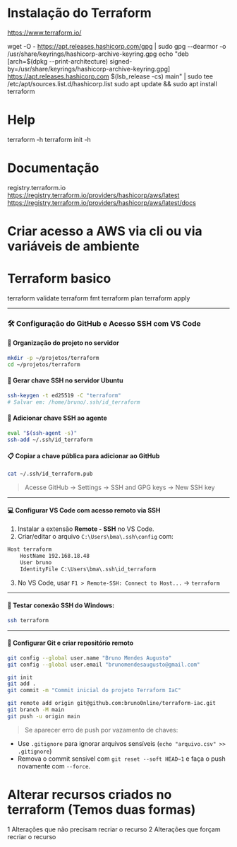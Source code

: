 
# Instalação do Terraform
https://www.terraform.io/

wget -O - https://apt.releases.hashicorp.com/gpg | sudo gpg --dearmor -o /usr/share/keyrings/hashicorp-archive-keyring.gpg
echo "deb [arch=$(dpkg --print-architecture) signed-by=/usr/share/keyrings/hashicorp-archive-keyring.gpg] https://apt.releases.hashicorp.com $(lsb_release -cs) main" | sudo tee /etc/apt/sources.list.d/hashicorp.list
sudo apt update && sudo apt install terraform

# Help

terraform -h
terraform init -h

# Documentação

registry.terraform.io
https://registry.terraform.io/providers/hashicorp/aws/latest
https://registry.terraform.io/providers/hashicorp/aws/latest/docs

# Criar acesso a AWS via cli ou via variáveis de ambiente

# Terraform basico

terraform validate
terraform fmt
terraform plan
terraform apply

---

### 🛠️ Configuração do GitHub e Acesso SSH com VS Code

#### 📁 Organização do projeto no servidor

```bash
mkdir -p ~/projetos/terraform
cd ~/projetos/terraform
```

#### 🔑 Gerar chave SSH no servidor Ubuntu

```bash
ssh-keygen -t ed25519 -C "terraform"
# Salvar em: /home/bruno/.ssh/id_terraform
```

#### 🧠 Adicionar chave SSH ao agente

```bash
eval "$(ssh-agent -s)"
ssh-add ~/.ssh/id_terraform
```

#### 📋 Copiar a chave pública para adicionar ao GitHub

```bash
cat ~/.ssh/id_terraform.pub
```

> Acesse GitHub → Settings → SSH and GPG keys → New SSH key

---

#### 💻 Configurar VS Code com acesso remoto via SSH

1. Instalar a extensão **Remote - SSH** no VS Code.
2. Criar/editar o arquivo `C:\Users\bma\.ssh\config` com:

```txt
Host terraform
    HostName 192.168.18.48
    User bruno
    IdentityFile C:\Users\bma\.ssh\id_terraform
```

3. No VS Code, usar `F1 > Remote-SSH: Connect to Host...` → `terraform`

---

#### 🧪 Testar conexão SSH do Windows:

```bash
ssh terraform
```

---

#### 🧾 Configurar Git e criar repositório remoto

```bash
git config --global user.name "Bruno Mendes Augusto"
git config --global user.email "brunomendesaugusto@gmail.com"

git init
git add .
git commit -m "Commit inicial do projeto Terraform IaC"

git remote add origin git@github.com:bruno0nline/terraform-iac.git
git branch -M main
git push -u origin main
```

> Se aparecer erro de push por vazamento de chaves:
- Use `.gitignore` para ignorar arquivos sensíveis (`echo "arquivo.csv" >> .gitignore`)
- Remova o commit sensível com `git reset --soft HEAD~1` e faça o push novamente com `--force`.


# Alterar recursos criados no terraform (Temos duas formas)

1 Alterações que não precisam recriar o recurso
2 Alterações que forçam recriar o recurso

